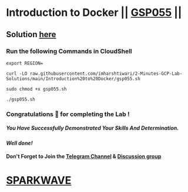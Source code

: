 # Introduction to Docker || [GSP055](https://www.cloudskillsboost.google/focuses/1029?parent=catalog) ||

## Solution [here](https://youtu.be/gDCozh-1qko)

### Run the following Commands in CloudShell
```
export REGION=
```
```
curl -LO raw.githubusercontent.com/imharshtiwari/2-Minutes-GCP-Lab-Solutions/main/Introduction%20to%20Docker/gsp055.sh

sudo chmod +x gsp055.sh

./gsp055.sh
```

### Congratulations 🎉 for completing the Lab !

##### *You Have Successfully Demonstrated Your Skills And Determination.*

#### *Well done!*

#### Don't Forget to Join the [Telegram Channel](https://t.me/sparkwave.01) & [Discussion group](https://t.me/sparkwave.01chats)

# [SPARKWAVE](https://www.youtube.com/@sparkwave.01)
